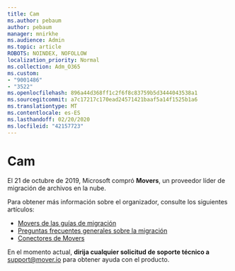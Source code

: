 ```yaml
---
title: Cam
ms.author: pebaum
author: pebaum
manager: mnirkhe
ms.audience: Admin
ms.topic: article
ROBOTS: NOINDEX, NOFOLLOW
localization_priority: Normal
ms.collection: Adm_O365
ms.custom:
- "9001486"
- "3522"
ms.openlocfilehash: 896a44d368ff1c2f6f8c83759b5d3444043538a1
ms.sourcegitcommit: a7c17217c170ead24571421baaf5a14f1525b1a6
ms.translationtype: MT
ms.contentlocale: es-ES
ms.lasthandoff: 02/20/2020
ms.locfileid: "42157723"
---
```

# <a name="mover"></a>Cam

El 21 de octubre de 2019, Microsoft compró **Movers**, un proveedor líder de migración de archivos en la nube.

Para obtener más información sobre el organizador, consulte los siguientes artículos:

- [Movers de las guías de migración](https://mover.io/guides/)
- [Preguntas frecuentes generales sobre la migración](https://mover.io/guides/general/)
- [Conectores de Movers](https://mover.io/connectors/)

En el momento actual, **dirija cualquier solicitud de soporte técnico a** [support@mover.io](mailto:support@mover.io) para obtener ayuda con el producto. 

 